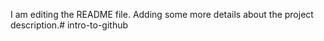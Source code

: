I am editing the README file. Adding some more details about the project description.# intro-to-github
